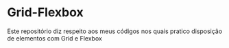 # Grid-Flexbox
Este repositório diz respeito aos meus códigos nos quais pratico disposição de elementos com Grid e Flexbox
